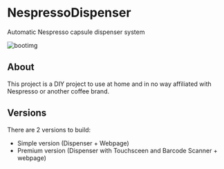 # NespressoDispenser
Automatic Nespresso capsule dispenser system

![bootimg](https://user-images.githubusercontent.com/42770753/188075584-7e2fcfdb-facf-497e-b80c-e200a40b9194.png)

## About
This project is a DIY project to use at home and in no way affiliated with Nespresso or another coffee brand.

## Versions
There are 2 versions to build:
- Simple version (Dispenser + Webpage)
- Premium version (Dispenser with Touchsceen and Barcode Scanner + webpage)
